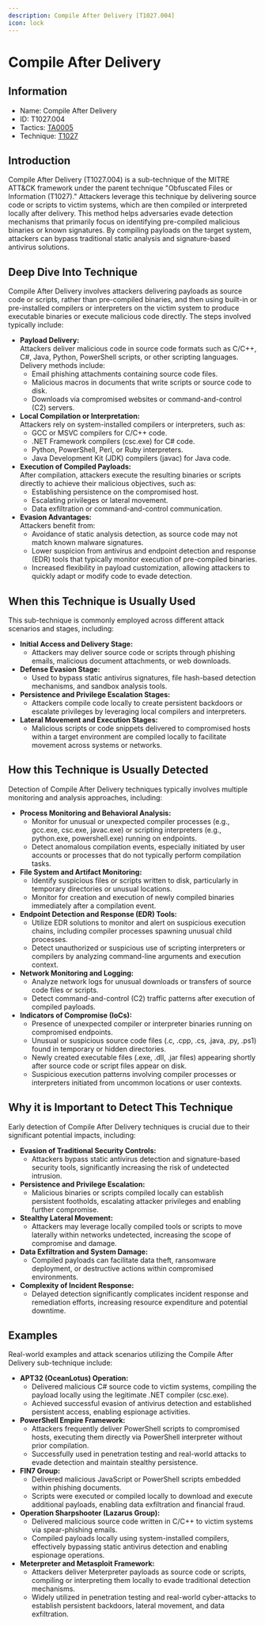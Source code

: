 ```yaml
---
description: Compile After Delivery [T1027.004]
icon: lock
---
```


# Compile After Delivery

## Information

- Name: Compile After Delivery
- ID: T1027.004
- Tactics: [TA0005](../TA0005/TA0005.md)
- Technique: [T1027](T1027.md)

## Introduction

Compile After Delivery (T1027.004) is a sub-technique of the MITRE ATT\&CK framework under the parent technique "Obfuscated Files or Information (T1027)." Attackers leverage this technique by delivering source code or scripts to victim systems, which are then compiled or interpreted locally after delivery. This method helps adversaries evade detection mechanisms that primarily focus on identifying pre-compiled malicious binaries or known signatures. By compiling payloads on the target system, attackers can bypass traditional static analysis and signature-based antivirus solutions.

## Deep Dive Into Technique

Compile After Delivery involves attackers delivering payloads as source code or scripts, rather than pre-compiled binaries, and then using built-in or pre-installed compilers or interpreters on the victim system to produce executable binaries or execute malicious code directly. The steps involved typically include:

- **Payload Delivery:**\
  Attackers deliver malicious code in source code formats such as C/C++, C#, Java, Python, PowerShell scripts, or other scripting languages. Delivery methods include:
  - Email phishing attachments containing source code files.
  - Malicious macros in documents that write scripts or source code to disk.
  - Downloads via compromised websites or command-and-control (C2) servers.
- **Local Compilation or Interpretation:**\
  Attackers rely on system-installed compilers or interpreters, such as:
  - GCC or MSVC compilers for C/C++ code.
  - .NET Framework compilers (csc.exe) for C# code.
  - Python, PowerShell, Perl, or Ruby interpreters.
  - Java Development Kit (JDK) compilers (javac) for Java code.
- **Execution of Compiled Payloads:**\
  After compilation, attackers execute the resulting binaries or scripts directly to achieve their malicious objectives, such as:
  - Establishing persistence on the compromised host.
  - Escalating privileges or lateral movement.
  - Data exfiltration or command-and-control communication.
- **Evasion Advantages:**\
  Attackers benefit from:
  - Avoidance of static analysis detection, as source code may not match known malware signatures.
  - Lower suspicion from antivirus and endpoint detection and response (EDR) tools that typically monitor execution of pre-compiled binaries.
  - Increased flexibility in payload customization, allowing attackers to quickly adapt or modify code to evade detection.

## When this Technique is Usually Used

This sub-technique is commonly employed across different attack scenarios and stages, including:

- **Initial Access and Delivery Stage:**
  - Attackers may deliver source code or scripts through phishing emails, malicious document attachments, or web downloads.
- **Defense Evasion Stage:**
  - Used to bypass static antivirus signatures, file hash-based detection mechanisms, and sandbox analysis tools.
- **Persistence and Privilege Escalation Stages:**
  - Attackers compile code locally to create persistent backdoors or escalate privileges by leveraging local compilers and interpreters.
- **Lateral Movement and Execution Stages:**
  - Malicious scripts or code snippets delivered to compromised hosts within a target environment are compiled locally to facilitate movement across systems or networks.

## How this Technique is Usually Detected

Detection of Compile After Delivery techniques typically involves multiple monitoring and analysis approaches, including:

- **Process Monitoring and Behavioral Analysis:**
  - Monitor for unusual or unexpected compiler processes (e.g., gcc.exe, csc.exe, javac.exe) or scripting interpreters (e.g., python.exe, powershell.exe) running on endpoints.
  - Detect anomalous compilation events, especially initiated by user accounts or processes that do not typically perform compilation tasks.
- **File System and Artifact Monitoring:**
  - Identify suspicious files or scripts written to disk, particularly in temporary directories or unusual locations.
  - Monitor for creation and execution of newly compiled binaries immediately after a compilation event.
- **Endpoint Detection and Response (EDR) Tools:**
  - Utilize EDR solutions to monitor and alert on suspicious execution chains, including compiler processes spawning unusual child processes.
  - Detect unauthorized or suspicious use of scripting interpreters or compilers by analyzing command-line arguments and execution context.
- **Network Monitoring and Logging:**
  - Analyze network logs for unusual downloads or transfers of source code files or scripts.
  - Detect command-and-control (C2) traffic patterns after execution of compiled payloads.
- **Indicators of Compromise (IoCs):**
  - Presence of unexpected compiler or interpreter binaries running on compromised endpoints.
  - Unusual or suspicious source code files (.c, .cpp, .cs, .java, .py, .ps1) found in temporary or hidden directories.
  - Newly created executable files (.exe, .dll, .jar files) appearing shortly after source code or script files appear on disk.
  - Suspicious execution patterns involving compiler processes or interpreters initiated from uncommon locations or user contexts.

## Why it is Important to Detect This Technique

Early detection of Compile After Delivery techniques is crucial due to their significant potential impacts, including:

- **Evasion of Traditional Security Controls:**
  - Attackers bypass static antivirus detection and signature-based security tools, significantly increasing the risk of undetected intrusion.
- **Persistence and Privilege Escalation:**
  - Malicious binaries or scripts compiled locally can establish persistent footholds, escalating attacker privileges and enabling further compromise.
- **Stealthy Lateral Movement:**
  - Attackers may leverage locally compiled tools or scripts to move laterally within networks undetected, increasing the scope of compromise and damage.
- **Data Exfiltration and System Damage:**
  - Compiled payloads can facilitate data theft, ransomware deployment, or destructive actions within compromised environments.
- **Complexity of Incident Response:**
  - Delayed detection significantly complicates incident response and remediation efforts, increasing resource expenditure and potential downtime.

## Examples

Real-world examples and attack scenarios utilizing the Compile After Delivery sub-technique include:

- **APT32 (OceanLotus) Operation:**
  - Delivered malicious C# source code to victim systems, compiling the payload locally using the legitimate .NET compiler (csc.exe).
  - Achieved successful evasion of antivirus detection and established persistent access, enabling espionage activities.
- **PowerShell Empire Framework:**
  - Attackers frequently deliver PowerShell scripts to compromised hosts, executing them directly via PowerShell interpreter without prior compilation.
  - Successfully used in penetration testing and real-world attacks to evade detection and maintain stealthy persistence.
- **FIN7 Group:**
  - Delivered malicious JavaScript or PowerShell scripts embedded within phishing documents.
  - Scripts were executed or compiled locally to download and execute additional payloads, enabling data exfiltration and financial fraud.
- **Operation Sharpshooter (Lazarus Group):**
  - Delivered malicious source code written in C/C++ to victim systems via spear-phishing emails.
  - Compiled payloads locally using system-installed compilers, effectively bypassing static antivirus detection and enabling espionage operations.
- **Meterpreter and Metasploit Framework:**
  - Attackers deliver Meterpreter payloads as source code or scripts, compiling or interpreting them locally to evade traditional detection mechanisms.
  - Widely utilized in penetration testing and real-world cyber-attacks to establish persistent backdoors, lateral movement, and data exfiltration.
